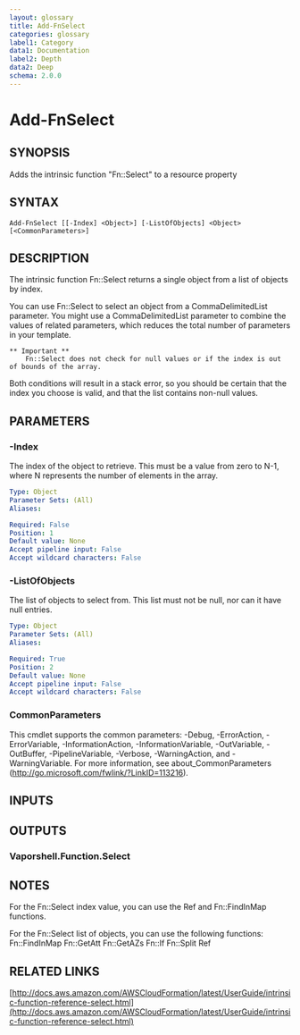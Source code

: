 ```yaml
---
layout: glossary
title: Add-FnSelect
categories: glossary
label1: Category
data1: Documentation
label2: Depth
data2: Deep
schema: 2.0.0
---
```


# Add-FnSelect

## SYNOPSIS
Adds the intrinsic function "Fn::Select" to a resource property

## SYNTAX

```
Add-FnSelect [[-Index] <Object>] [-ListOfObjects] <Object> [<CommonParameters>]
```

## DESCRIPTION
The intrinsic function Fn::Select returns a single object from a list of objects by index.

You can use Fn::Select to select an object from a CommaDelimitedList parameter.
You might use a CommaDelimitedList parameter to combine the values of related parameters, which reduces the total number of parameters in your template.

    ** Important **
        Fn::Select does not check for null values or if the index is out of bounds of the array.
Both conditions will result in a stack error, so you should be certain that the index you choose is valid, and that the list contains non-null values.

## PARAMETERS

### -Index
The index of the object to retrieve.
This must be a value from zero to N-1, where N represents the number of elements in the array.

```yaml
Type: Object
Parameter Sets: (All)
Aliases:

Required: False
Position: 1
Default value: None
Accept pipeline input: False
Accept wildcard characters: False
```

### -ListOfObjects
The list of objects to select from.
This list must not be null, nor can it have null entries.

```yaml
Type: Object
Parameter Sets: (All)
Aliases:

Required: True
Position: 2
Default value: None
Accept pipeline input: False
Accept wildcard characters: False
```

### CommonParameters
This cmdlet supports the common parameters: -Debug, -ErrorAction, -ErrorVariable, -InformationAction, -InformationVariable, -OutVariable, -OutBuffer, -PipelineVariable, -Verbose, -WarningAction, and -WarningVariable.
For more information, see about_CommonParameters (http://go.microsoft.com/fwlink/?LinkID=113216).

## INPUTS

## OUTPUTS

### Vaporshell.Function.Select

## NOTES
For the Fn::Select index value, you can use the Ref and Fn::FindInMap functions.

For the Fn::Select list of objects, you can use the following functions:
    Fn::FindInMap
    Fn::GetAtt
    Fn::GetAZs
    Fn::If
    Fn::Split
    Ref

## RELATED LINKS

[http://docs.aws.amazon.com/AWSCloudFormation/latest/UserGuide/intrinsic-function-reference-select.html](http://docs.aws.amazon.com/AWSCloudFormation/latest/UserGuide/intrinsic-function-reference-select.html)

